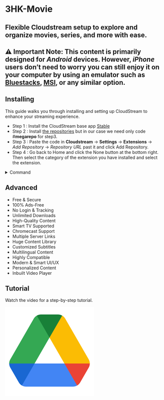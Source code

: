 # 3HK-Movie
Flexible Cloudstream setup to explore and organize movies, series, and more with ease.<br>
---
**⚠️ Important Note: This content is primarily designed for *Android* devices. However, *iPhone* users don’t need to worry you can still enjoy it on your computer by using an emulator such as [Bluestacks](filename=BlueStacksInstaller_5.22.102.1003_native_beb10eee792c1f938839f878d811af56_MDs1LDM7MTUsMTsxNSw0OzE1LDU7MTU=.exe), [MSI](https://download-2.msi.com/uti_exe/nb/MSI-APP-Player.zip), or any similar option.**
---

## Installing
This guide walks you through installing and setting up CloudStream to enhance your streaming experience.
  * Step 1 : Install the CloudStream base app [Stable](https://github.com/recloudstream/cloudstream/releases/tag/v4.5.4) <br>
  * Step 2 : Install [the repositories](https://recloudstream.github.io/csdocs/repositories/) but in our case we need only code #**megarepo** for step3.
  * Step 3 : Paste the code in **Cloudstream** → **Settings** → **Extensions** → *Add Repository* → *Repository URL* past it and click Add Repository.
  * Step 4 : Go back to Home and click the None button at the bottom right. Then select the category of the extension you have installed and select the extension.<br>
<details>
<summary>Command</summary>

| Codes    | description |
|   :---:  |    :---:    |
| Arabico1 | مستودع عربي |
| lrhNOWC1 | مستودع فرنسي |
| megarepo | مستودع يدعم جميع اللغات|
| cspr     | Dailymotion,  Invidious, Twitch.|
| gior     | AnimeUnity, AnimeWorld, Arte, CalcioStreaming, CB01, CorsaroNero, DaddyLive, Huhu, IPTV, StreamingCommunity, Torrentio, TV.  |
| csx      | Bollyflix, Cinemaluxe, CineStream (⭐), Cinevez, Extractors, GDIndex, MoviesDrive, Moviesmod, NetflixMirror, OnlineMoviesHindit, VegaMovies, World4uFree. |

*Note: (مستودع) here refers to a collection of media, including music, movies, anime, TV shows, OVAs, documentaries, live content, torrents, and more.*
</details>

## Advanced
 * Free & Secure
 * 100% Ads-Free
 * No Login & Tracking
 * Unlimited Downloads
 * High-Quality Content
 * Smart TV Supported
 * Chromecast Support
 * Multiple Server Links
 * Huge Content Library
 * Customized Subtitles
 * Multilingual Content
 * Highly Compatible
 * Modern & Smart UI/UX
 * Personalized Content
 * Inbuilt Video Player
 
## Tutorial 
Watch the video for a step-by-step tutorial.

[![Click to Watch](https://raw.githubusercontent.com/github/explore/refs/heads/main/topics/google-drive/google-drive.png)](https://drive.google.com/file/d/1Xgt6jj2N-C0s-50AAfN8_14tqxdyPI-P/view)

